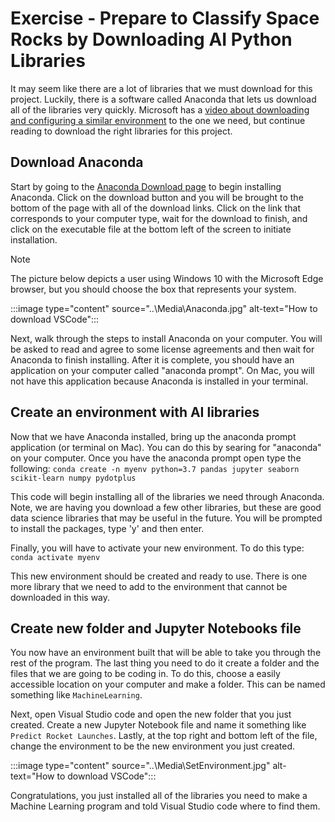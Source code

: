 # Exercise - Prepare to Classify Space Rocks by Downloading AI Python Libraries

It may seem like there are a lot of libraries that we must download for this project. Luckily, there is a software called Anaconda that lets us download all of the libraries very quickly. Microsoft has a [video about downloading and configuring a similar environment](https://www.youtube.com/watch?v=5E3WMb8_T3s&list=PLlrxD0HtieHjDop2DtiCmwTTcrlwKAVHE&index=8) to the one we need, but continue reading to download the right libraries for this project.

## Download Anaconda

Start by going to the [Anaconda Download page](https://www.anaconda.com/products/individual) to begin installing Anaconda. Click on the download button and you will be brought to the bottom of the page with all of the download links. Click on the link that corresponds to your computer type, wait for the download to finish, and click on the executable file at the bottom left of the screen to initiate installation.

>[!Note]
>The picture below depicts a user using Windows 10 with the Microsoft Edge browser, but you should choose the box that represents your system.

:::image type="content" source="..\Media\Anaconda.jpg" alt-text="How to download VSCode":::

Next, walk through the steps to install Anaconda on your computer. You will be asked to read and agree to some license agreements and then wait for Anaconda to finish installing. After it is complete, you should have an application on your computer called "anaconda prompt". On Mac, you will not have this application because Anaconda is installed in your terminal.

## Create an environment with AI libraries

Now that we have Anaconda installed, bring up the anaconda prompt application (or terminal on Mac). You can do this by searing for "anaconda" on your computer. Once you have the anaconda prompt open type the following:
`conda create -n myenv python=3.7 pandas jupyter seaborn scikit-learn numpy pydotplus`

This code will begin installing all of the libraries we need through Anaconda. Note, we are having you download a few other libraries, but these are good data science libraries that may be useful in the future.
You will be prompted to install the packages, type 'y' and then enter.

Finally, you will have to activate your new environment. To do this type:
`conda activate myenv`

This new environment should be created and ready to use. There is one more library that we need to add to the environment that cannot be downloaded in this way.


## Create new folder and Jupyter Notebooks file

You now have an environment built that will be able to take you through the rest of the program. The last thing you need to do it create a folder and the files that we are going to be coding in. To do this, choose a easily accessible location on your computer and make a folder. This can be named something like `MachineLearning`.

Next, open Visual Studio code and open the new folder that you just created. Create a new Jupyter Notebook file and name it something like `Predict Rocket Launches`. Lastly, at the top right and bottom left of the file, change the environment to be the new environment you just created.

:::image type="content" source="..\Media\SetEnvironment.jpg" alt-text="How to download VSCode":::

Congratulations, you just installed all of the libraries you need to make a Machine Learning program and told Visual Studio code where to find them.
